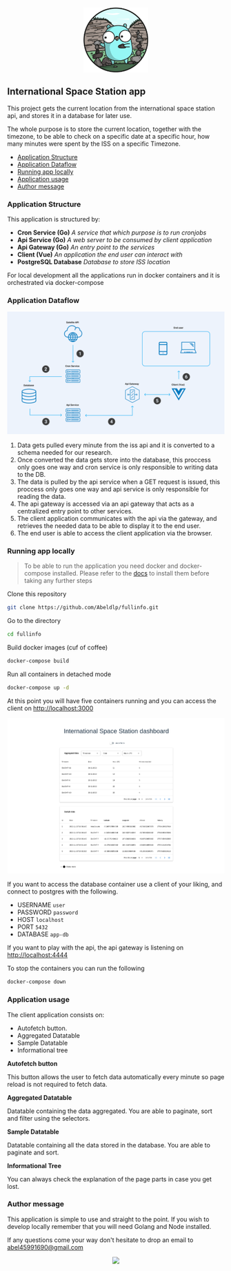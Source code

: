 <p align="center">
  <img
    src="assets/golang.png"
    height="150px"
  />
</p>

## International Space Station app

This project gets the current location from the international space station api, and stores it in a database for later use.

The whole purpose is to store the current location, together with the timezone, to be able to check on a specific date at a specific hour, how many minutes were spent by the ISS on a specific Timezone.

- [Application Structure](#application-structure)
- [Application Dataflow](#application-dataflow)
- [Running app locally](#running-app-locally)
- [Application usage](#application-usage)
- [Author message](#author-message)

### Application Structure

This application is structured by:

- **Cron Service (Go)** _A service that which purpose is to run cronjobs_
- **Api Service (Go)** _A web server to be consumed by client application_
- **Api Gateway (Go)** _An entry point to the services_
- **Client (Vue)** _An application the end user can interact with_
- **PostgreSQL Database** _Database to store ISS location_

For local development all the applications run in docker containers and it is orchestrated via docker-compose

### Application Dataflow

<p align="center">
  <img
    src="assets/app_design.png"
  />
</p>

1. Data gets pulled every minute from the iss api and it is converted to a schema needed for our research.
2. Once converted the data gets store into the database, this proccess only goes one way and cron service is only responsible to writing data to the DB.
3. The data is pulled by the api service when a GET request is issued, this proccess only goes one way and api service is only responsible for reading the data.
4. The api gateway is accessed via an api gateway that acts as a centralized entry point to other services.
5. The client application communicates with the api via the gateway, and retrieves the needed data to be able to display it to the end user.
6. The end user is able to access the client application via the browser.

### Running app locally

> To be able to run the application you need docker and docker-compose installed. Please refer to the [docs](https://docs.docker.com/compose/install/) to install them before taking any further steps

Clone this repository

```bash
git clone https://github.com/Abeldlp/fullinfo.git
```

Go to the directory

```bash
cd fullinfo
```

Build docker images (cuf of coffee)

```bash
docker-compose build
```

Run all containers in detached mode

```bash
docker-compose up -d
```

At this point you will have five containers running and you can access the client on [http://localhost:3000](http://localhost:3000)

<p align="center">
  <img
    src="assets/preview.png"
  />
</p>
If you want to access the database container use a client of your liking, and connect to postgres with the following.

- USERNAME `user`
- PASSWORD `password`
- HOST `localhost`
- PORT `5432`
- DATABASE `app-db`

If you want to play with the api, the api gateway is listening on [http://localhost:4444](http://localhost:4444)

To stop the containers you can run the following

```bash
docker-compose down
```

### Application usage

The client application consists on:

- Autofetch button.
- Aggregated Datatable
- Sample Datatable
- Informational tree

**Autofetch button**

This button allows the user to fetch data automatically every minute so page reload is not required to fetch data.

**Aggregated Datatable**

Datatable containing the data aggregated. You are able to paginate, sort and filter using the selectors.

**Sample Datatable**

Datatable containing all the data stored in the database. You are able to paginate and sort.

**Informational Tree**

You can always check the explanation of the page parts in case you get lost.

### Author message

This application is simple to use and straight to the point. If you wish to develop locally remember that you will need Golang and Node installed.

If any questions come your way don't hesitate to drop an email to <abel45991690@gmail.com>

<p align="center">
  <img
    src="https://raw.githubusercontent.com/catppuccin/catppuccin/dev/assets/footers/gray0_ctp_on_line.svg?sanitize=true"
  />
</p>
